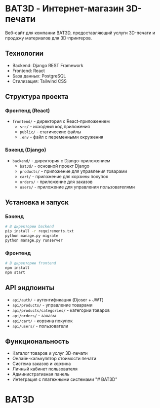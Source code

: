 # BAT3D - Интернет-магазин 3D-печати

Веб-сайт для компании BAT3D, предоставляющий услуги 3D-печати и продажу материалов для 3D-принтеров.

## Технологии

- Backend: Django REST Framework
- Frontend: React
- База данных: PostgreSQL
- Стилизация: Tailwind CSS

## Структура проекта

### Фронтенд (React)
- `frontend/` - директория с React-приложением
  - `src/` - исходный код приложения
  - `public/` - статические файлы
  - `.env` - файл с переменными окружения

### Бэкенд (Django)
- `backend/` - директория с Django-приложением
  - `bat3d/` - основной проект Django
  - `products/` - приложение для управления товарами
  - `cart/` - приложение для корзины покупок
  - `orders/` - приложение для заказов
  - `users/` - приложение для управления пользователями

## Установка и запуск

### Бэкенд
```bash
# В директории backend
pip install -r requirements.txt
python manage.py migrate
python manage.py runserver
```

### Фронтенд
```bash
# В директории frontend
npm install
npm start
```

## API эндпоинты

- `api/auth/` - аутентификация (Djoser + JWT)
- `api/products/` - управление товарами
- `api/products/categories/` - категории товаров
- `api/orders/` - заказы
- `api/cart/` - корзина покупок
- `api/users/` - пользователи

## Функциональность

- Каталог товаров и услуг 3D-печати
- Онлайн-калькулятор стоимости печати
- Система заказов и корзина
- Личный кабинет пользователя
- Административная панель
- Интеграция с платежными системами "# BAT3D" 
# BAT3D
